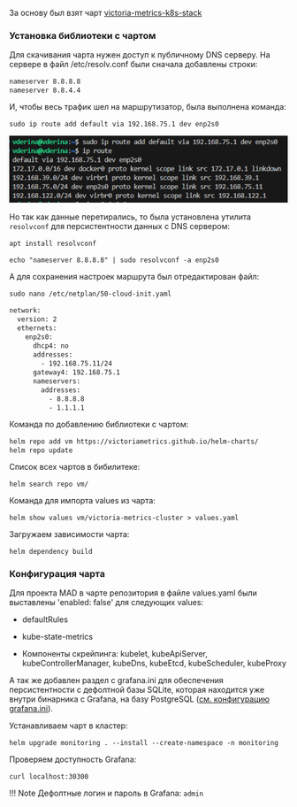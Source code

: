 За основу был взят чарт [victoria-metrics-k8s-stack](https://github.com/VictoriaMetrics/helm-charts/tree/master/charts/victoria-metrics-k8s-stack)

### Установка библиотеки с чартом

Для скачивания чарта нужен доступ к публичному DNS серверу. На сервере в файл /etc/resolv.conf были сначала добавлены строки:

```
nameserver 8.8.8.8
nameserver 8.8.4.4
```

И, чтобы весь трафик шел на маршрутизатор, была выполнена команда:

```
sudo ip route add default via 192.168.75.1 dev enp2s0
```

![alt text](image-2.png)

Но так как данные перетирались, то была установлена утилита `resolvconf` для персистентности данных с DNS сервером:

```
apt install resolvconf
```

```
echo "nameserver 8.8.8.8" | sudo resolvconf -a enp2s0
```

А для сохранения настроек маршрута был отредактирован файл:

```
sudo nano /etc/netplan/50-cloud-init.yaml
```

```
network:
  version: 2
  ethernets:
    enp2s0:
      dhcp4: no
      addresses:
        - 192.168.75.11/24
      gateway4: 192.168.75.1
      nameservers:
        addresses:
          - 8.8.8.8
          - 1.1.1.1
```

Команда по добавлению библиотеки с чартом:

```
helm repo add vm https://victoriametrics.github.io/helm-charts/
helm repo update
```

Список всех чартов в бибилитеке:

```
helm search repo vm/
```

Команда для импорта values из чарта:

```
helm show values vm/victoria-metrics-cluster > values.yaml
```
Загружаем зависимости чарта:
```
helm dependency build
```
### Конфигурация чарта

Для проекта MAD в чарте репозитория в файле values.yaml были выставлены 'enabled: false' для следующих values:

- defaultRules

- kube-state-metrics

- Компоненты скрейпинга: kubelet, kubeApiServer, kubeControllerManager, kubeDns, kubeEtcd, kubeScheduler, kubeProxy

А так же добавлен раздел с grafana.ini для обеспечения персистентности с дефолтной базы SQLite, которая находится уже внутри бинарника с Grafana, на базу PostgreSQL ([см. конфигурацию grafana.ini](https://grafana.com/docs/grafana/latest/setup-grafana/configure-grafana/#database)).

Устанавливаем чарт в кластер:

```
helm upgrade monitoring . --install --create-namespace -n monitoring
```
Проверяем доступность Grafana:
```
curl localhost:30300
```
!!! Note
    Дефолтные логин и пароль в Grafana: `admin`